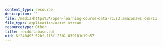 ```yaml
---
content_type: resource
description: ''
file: /media/https%3A/open-learning-course-data-rc.s3.amazonaws.com/11-204-planning-communications-and-digital-media-fall-2004/6f24049552bf173f2302039101c19a57_rec4database.dbf
file_type: application/octet-stream
resourcetype: Other
title: rec4database.dbf
uid: 6f240495-52bf-173f-2302-039101c19a57
---
```

